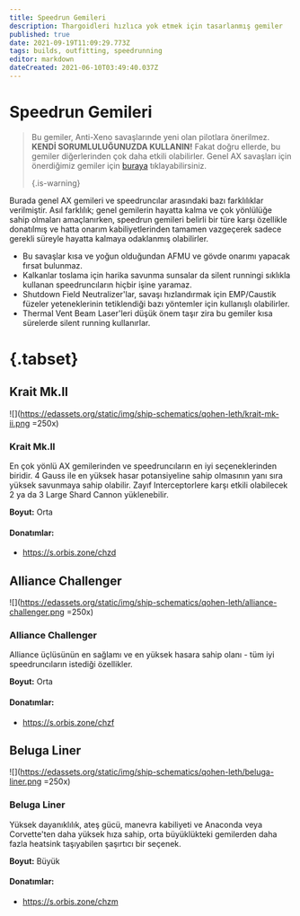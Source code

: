 ```yaml
---
title: Speedrun Gemileri
description: Thargoidleri hızlıca yok etmek için tasarlanmış gemiler
published: true
date: 2021-09-19T11:09:29.773Z
tags: builds, outfitting, speedrunning
editor: markdown
dateCreated: 2021-06-10T03:49:40.037Z
---
```


# Speedrun Gemileri

> Bu gemiler, Anti-Xeno savaşlarınde yeni olan pilotlara önerilmez. **KENDİ SORUMLULUĞUNUZDA KULLANIN!** Fakat doğru ellerde, bu gemiler diğerlerinden çok daha etkili olabilirler. Genel AX savaşları için önerdiğimiz gemiler için [buraya](/en/builds) tıklayabilirsiniz. 
> 
> {.is-warning}

Burada genel AX gemileri ve speedruncılar arasındaki bazı farklılıklar verilmiştir. Asıl farklılık; genel gemilerin hayatta kalma ve çok yönlülüğe sahip olmaları amaçlanırken, speedrun gemileri belirli bir türe karşı özellikle donatılmış ve hatta onarım kabiliyetlerinden tamamen vazgeçerek sadece gerekli süreyle hayatta kalmaya odaklanmış olabilirler.

- Bu savaşlar kısa ve yoğun olduğundan AFMU ve gövde onarımı yapacak fırsat bulunmaz.
- Kalkanlar toslama için harika savunma sunsalar da silent runningi sıklıkla kullanan speedruncıların hiçbir işine yaramaz.
- Shutdown Field Neutralizer'lar, savaşı hızlandırmak için EMP/Caustik füzeler yeteneklerinin tetiklendiği bazı yöntemler için kullanışlı olabilirler.
- Thermal Vent Beam Laser'leri düşük önem taşır zira bu gemiler kısa sürelerde silent running kullanırlar.

# {.tabset}
## Krait Mk.II
![](https://edassets.org/static/img/ship-schematics/qohen-leth/krait-mk-ii.png =250x)
### Krait Mk.II
En çok yönlü AX gemilerinden ve speedruncıların en iyi seçeneklerinden biridir. 4 Gauss ile en yüksek hasar potansiyeline sahip olmasının yanı sıra yüksek savunmaya sahip olabilir. Zayıf Interceptorlere karşı etkili olabilecek 2 ya da 3 Large Shard Cannon yüklenebilir.

**Boyut:** Orta

#### Donatımlar:
- https://s.orbis.zone/chzd

## Alliance Challenger
![](https://edassets.org/static/img/ship-schematics/qohen-leth/alliance-challenger.png =250x)
### Alliance Challenger
Alliance üçlüsünün en sağlamı ve en yüksek hasara sahip olanı - tüm iyi speedruncıların istediği özellikler.

**Boyut:** Orta

#### Donatımlar:
- https://s.orbis.zone/chzf

## Beluga Liner
![](https://edassets.org/static/img/ship-schematics/qohen-leth/beluga-liner.png =250x)
### Beluga Liner
Yüksek dayanıklılık, ateş gücü, manevra kabiliyeti ve Anaconda veya Corvette'ten daha yüksek hıza sahip, orta büyüklükteki gemilerden daha fazla heatsink taşıyabilen şaşırtıcı bir seçenek.

**Boyut:** Büyük

#### Donatımlar:
- https://s.orbis.zone/chzm